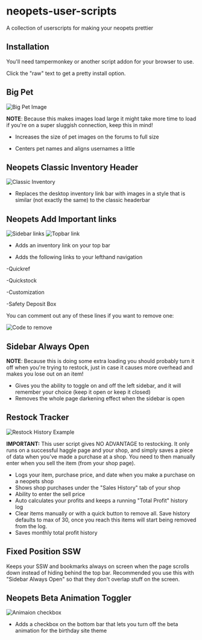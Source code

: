 # neopets-user-scripts
A collection of userscripts for making your neopets prettier

## Installation

You'll need tampermonkey or another script addon for your browser to use.

Click the "raw" text to get a pretty install option.

## Big Pet
![Big Pet Image](https://i.imgur.com/1J1lTTr.png)

**NOTE**: Because this makes images load large it might take more time to load if you're on a super sluggish connection, keep this in mind!

* Increases the size of pet images on the forums to full size

* Centers pet names and aligns usernames a little

## Neopets Classic Inventory Header
![Classic Inventory](https://i.imgur.com/LRAON6O.png)
* Replaces the desktop inventory link bar with images in a style that is similar (not exactly the same) to the classic headerbar 

## Neopets Add Important links

![Sidebar links](https://i.imgur.com/NsBWvUv.png)
![Topbar link](https://i.imgur.com/nIFr7km.png)

* Adds an inventory link on your top bar

* Adds the following links to your lefthand navigation

-Quickref

-Quickstock

-Customization

-Safety Deposit Box

You can comment out any of these lines if you want to remove one:

![Code to remove](https://i.imgur.com/AXZzJ6X.png)

## Sidebar Always Open

**NOTE**: Because this is doing some extra loading you should probably turn it off when you're trying to restock, just in case it causes more overhead and makes you lose out on an item!

* Gives you the ability to toggle on and off the left sidebar, and it will remember your choice (keep it open or keep it closed)
* Removes the whole page darkening effect when the sidebar is open

## Restock Tracker
![Restock History Example](https://i.imgur.com/kdVOX07.png)

**IMPORTANT:** This user script gives NO ADVANTAGE to restocking. It only runs on a successful haggle page and your shop, and simply saves a piece of data when you've made a purchase at a shop.
You need to then manually enter when you sell the item (from your shop page).

* Logs your item, purchase price, and date when you make a purchase on a neopets shop
* Shows shop purchases under the "Sales History" tab of your shop
* Ability to enter the sell price
* Auto calculates your profits and keeps a running "Total Profit" history log
* Clear items manually or with a quick button to remove all. Save history defaults to max of 30, once you reach this items will start being removed from the log.
* Saves monthly total profit history

## Fixed Position SSW
Keeps your SSW and bookmarks always on screen when the page scrolls down instead of hiding behind the top bar. 
Recommended you use this with "Sidebar Always Open" so that they don't overlap stuff on the screen.

## Neopets Beta Animation Toggler

![Animaion checkbox](https://i.imgur.com/L4DWHnN.png)

* Adds a checkbox on the bottom bar that lets you turn off the beta animation for the birthday site theme